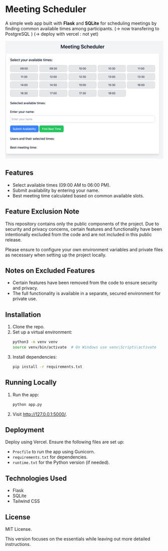 # Meeting Scheduler

A simple web app built with **Flask** and **SQLite** for scheduling meetings by finding common available times among participants.
(-> now transfering to PostgreSQL )
(-> deploy with vercel : not yet)

![Meeting Scheduler Screenshot](img.png)

## Features

- Select available times (09:00 AM to 06:00 PM).
- Submit availability by entering your name.
- Best meeting time calculated based on common available slots.

## Feature Exclusion Note

This repository contains only the public components of the project. Due to security and privacy concerns, certain features and functionality have been intentionally excluded from the code and are not included in this public release.

Please ensure to configure your own environment variables and private files as necessary when setting up the project locally.

## Notes on Excluded Features

- Certain features have been removed from the code to ensure security and privacy.
- The full functionality is available in a separate, secured environment for private use.


## Installation

1. Clone the repo.
2. Set up a virtual environment:
   ```bash
   python3 -m venv venv
   source venv/bin/activate  # On Windows use venv\Scripts\activate
   ```
3. Install dependencies:
    ```bash
    pip install -r requirements.txt
    ```

## Running Locally

1. Run the app:
    ```bash
    python app.py
    ```
2. Visit http://127.0.0.1:5000/.


## Deployment

Deploy using Vercel. Ensure the following files are set up:
- `Procfile` to run the app using Gunicorn.
- `requirements.txt` for dependencies.
- `runtime.txt` for the Python version (if needed).

## Technologies Used

- Flask
- SQLite
- Tailwind CSS


## License

MIT License.


This version focuses on the essentials while leaving out more detailed instructions.
